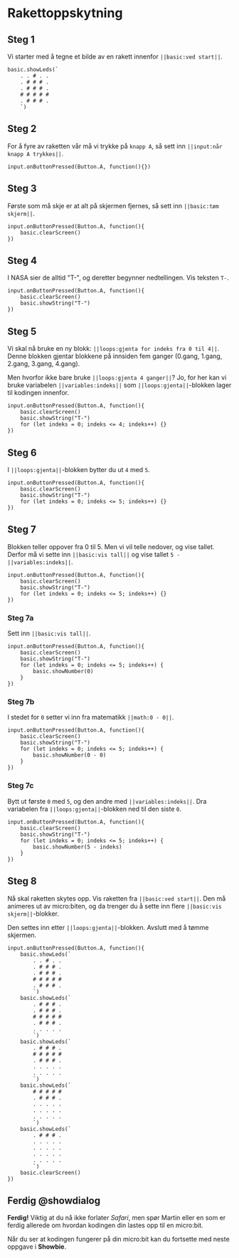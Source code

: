 # Rakettoppskytning

## Steg 1
Vi starter med å tegne et bilde av en rakett innenfor ``||basic:ved start||``.
``` blocks
basic.showLeds(`
    . . # . .
    . # # # .
    . # # # .
    # # # # #
    . # # # .
    `)
```

## Steg 2
For å fyre av raketten vår må vi trykke på ``knapp A``, så sett inn ``||input:når knapp A trykkes||``.
``` blocks
input.onButtonPressed(Button.A, function(){})
```

## Steg 3
Første som må skje er at alt på skjermen fjernes, så sett inn ``||basic:tøm skjerm||``.
``` blocks
input.onButtonPressed(Button.A, function(){
    basic.clearScreen()
})
```

## Steg 4
I NASA sier de alltid "T-", og deretter begynner nedtellingen. Vis teksten ``T-``.
``` blocks
input.onButtonPressed(Button.A, function(){
    basic.clearScreen()
    basic.showString("T-")
})
```

## Steg 5
Vi skal nå bruke en ny blokk: ``||loops:gjenta for indeks fra 0 til 4||``. Denne blokken gjentar blokkene på innsiden fem ganger (0.gang, 1.gang, 2.gang, 3.gang, 4.gang).

Men hvorfor ikke bare bruke ``||loops:gjenta 4 ganger||``? Jo, for her kan vi bruke variabelen ``||variables:indeks||`` som ``||loops:gjenta||``-blokken lager til kodingen innenfor.
``` blocks
input.onButtonPressed(Button.A, function(){
    basic.clearScreen()
    basic.showString("T-")
    for (let indeks = 0; indeks <= 4; indeks++) {}
})
```

## Steg 6
I ``||loops:gjenta||``-blokken bytter du ut ``4`` med ``5``.
``` blocks
input.onButtonPressed(Button.A, function(){
    basic.clearScreen()
    basic.showString("T-")
    for (let indeks = 0; indeks <= 5; indeks++) {}
})
```

## Steg 7
Blokken teller oppover fra 0 til 5. Men vi vil telle nedover, og vise tallet. Derfor må vi sette inn ``||basic:vis tall||`` og vise tallet ``5 - `` ``||variables:indeks||``.
``` blocks
input.onButtonPressed(Button.A, function(){
    basic.clearScreen()
    basic.showString("T-")
    for (let indeks = 0; indeks <= 5; indeks++) {}
})
```

### Steg 7a
Sett inn ``||basic:vis tall||``.
``` blocks
input.onButtonPressed(Button.A, function(){
    basic.clearScreen()
    basic.showString("T-")
    for (let indeks = 0; indeks <= 5; indeks++) {
        basic.showNumber(0)
    }
})
```

### Steg 7b
I stedet for ``0`` setter vi inn fra matematikk ``||math:0 - 0||``.
``` blocks
input.onButtonPressed(Button.A, function(){
    basic.clearScreen()
    basic.showString("T-")
    for (let indeks = 0; indeks <= 5; indeks++) {
        basic.showNumber(0 - 0)
    }
})
```

### Steg 7c
Bytt ut første ``0`` med ``5``, og den andre med ``||variables:indeks||``. Dra variabelen fra ``||loops:gjenta||``-blokken ned til den siste ``0``.
``` blocks
input.onButtonPressed(Button.A, function(){
    basic.clearScreen()
    basic.showString("T-")
    for (let indeks = 0; indeks <= 5; indeks++) {
        basic.showNumber(5 - indeks)
    }
})
```

## Steg 8
Nå skal raketten skytes opp. Vis raketten fra ``||basic:ved start||``. Den må animeres ut av micro:biten, og da trenger du å sette inn flere ``||basic:vis skjerm||``-blokker.

Den settes inn etter ``||loops:gjenta||``-blokken. Avslutt med å tømme skjermen.
``` blocks
input.onButtonPressed(Button.A, function(){
    basic.showLeds(`
        . . # . .
        . # # # .
        . # # # .
        # # # # #
        . # # # .
        `)
    basic.showLeds(`
        . # # # .
        . # # # .
        # # # # #
        . # # # .
        . . . . .
        `)
    basic.showLeds(`
        . # # # .
        # # # # #
        . # # # .
        . . . . .
        . . . . .
        `)
    basic.showLeds(`
        # # # # #
        . # # # .
        . . . . .
        . . . . .
        . . . . .
        `)
    basic.showLeds(`
        . # # # .
        . . . . .
        . . . . .
        . . . . .
        . . . . .
        `)
    basic.clearScreen()
})
```

## Ferdig @showdialog
**Ferdig!** Viktig at du nå ikke forlater *Safari*, men spør Martin eller en som er ferdig allerede om hvordan kodingen din lastes opp til en micro:bit.

Når du ser at kodingen fungerer på din micro:bit kan du fortsette med neste oppgave i **Showbie**.